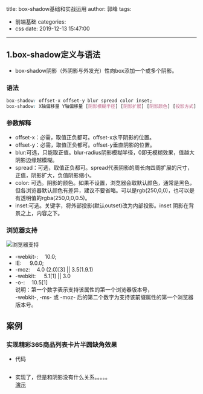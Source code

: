 title: box-shadow基础和实战运用
author: 郭峰
tags:
  - 前端基础
categories:
  - css
date: 2019-12-13 15:47:00
---
## 1.box-shadow定义与语法
* box-shadow阴影（外阴影与外发光）性向box添加一个或多个阴影。
### 语法
```css
box-shadow: offset-x offset-y blur spread color inset;
box-shadow: X轴偏移量 Y轴偏移量 [阴影模糊半径] [阴影扩展] [阴影颜色] [投影方式];
```
### 参数解释
* offset-x：必需，取值正负都可。offset-x水平阴影的位置。  
* offset-y：必需，取值正负都可。offset-y垂直阴影的位置。  
* blur:可选，只能取正值。blur-radius阴影模糊半径，0即无模糊效果，值越大阴影边缘越模糊。  
* spread：可选，取值正负都可。spread代表阴影的周长向四周扩展的尺寸，正值，阴影扩大，负值阴影缩小。  
* color: 可选。阴影的颜色。如果不设置，浏览器会取默认颜色，通常是黑色，但各浏览器默认颜色有差异，建议不要省略。可以是rgb(250,0,0)，也可以是有透明值的rgba(250,0,0,0.5)。   
* inset:可选。关键字，将外部投影(默认outset)改为内部投影。inset 阴影在背景之上，内容之下。
<!--more-->
### 浏览器支持
![浏览器支持](/images/pasted-0.png)
* -webkit-:  &emsp;10.0;  
* IE: &emsp; 9.0.0;  
* -moz:  &emsp;4.0 (2.0)[3] || 3.5(1.9.1)  
* -webkit: &emsp; 5.1[1] || 3.0  
* -o-: &emsp;10.5[1]   
说明：第一个数字表示支持该属性的第一个浏览器版本号，  
-webkit-, -ms- 或 -moz- 后的第二个数字为支持该前缀属性的第一个浏览器版本号。
## 案例
### 实现精彩365商品列表卡片半圆缺角效果
* 代码
```html
```
* 实现了，但是和阴影没有什么关系。。。。。  
[演示](https://guofes.github.io/learn/css/box_shadow/)